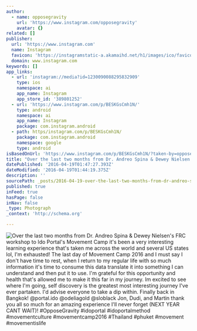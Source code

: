 ```yaml
---
author:
  - name: opposegravity
    url: 'https://www.instagram.com/opposegravity'
    avatar: {}
related: []
publisher:
  url: 'https://www.instagram.com'
  name: Instagram
  favicon: 'https://instagramstatic-a.akamaihd.net/h1/images/ico/favicon.ico/7cdab0872b15.ico'
  domain: www.instagram.com
keywords: []
app_links:
  - url: 'instagram://media?id=1230090088295832909'
    type: ios
    namespace: ai
    app_name: Instagram
    app_store_id: '389801252'
  - url: 'https://www.instagram.com/p/BESKGsCmh1N/'
    type: android
    namespace: ai
    app_name: Instagram
    package: com.instagram.android
  - path: https/instagram.com/p/BESKGsCmh1N/
    package: com.instagram.android
    namespace: google
    type: android
isBasedOnUrl: 'https://www.instagram.com/p/BESKGsCmh1N/?taken-by=opposegravity'
title: "Over the last two months from Dr. Andreo Spina & Dewey Nielsen's FRC workshop to Ido Portal's Movement Camp it's been a very interesting learning experience that's taken me across the world and several US states lol, I'm exhausted! The last day of Movement Camp 2016 and I must say I don't have time to rest, when I return to my regular life with so much information it's time to consume this data translate it into something I can understand and then put it to use. I'm grateful for this opportunity and health that's allowed me to make it this far in my journey. Im excited to see where I'm going, self discovery is the greatest most interesting journey I've ever partaken. I'd advise everyone to take a dip within. Finally back in Bangkok! @portal.ido @odeliagold @sloblack Jon, Dudi, and Martin thank you all so much for an amazing experience I'll never forget (NEXT YEAR CANT WAIT)! #OpposeGravity #idoportal #idoportalmethod #movementculture #movementcamp2016 #Thailand #phuket #movement #movementislife"
datePublished: '2016-04-19T01:47:27.393Z'
dateModified: '2016-04-19T01:44:19.375Z'
description: ''
sourcePath: _posts/2016-04-19-over-the-last-two-months-from-dr-andreo-spina-and-dewey-niels.md
published: true
inFeed: true
hasPage: false
inNav: false
_type: Photograph
_context: 'http://schema.org'

---
```

![Over the last two months from Dr. Andreo Spina & Dewey Nielsen's FRC workshop to Ido Portal's Movement Camp it's been a very interesting learning experience that's taken me across the world and several US states lol, I'm exhausted! The last day of Movement Camp 2016 and I must say I don't have time to rest, when I return to my regular life with so much information it's time to consume this data translate it into something I can understand and then put it to use. I'm grateful for this opportunity and health that's allowed me to make it this far in my journey. Im excited to see where I'm going, self discovery is the greatest most interesting journey I've ever partaken. I'd advise everyone to take a dip within. Finally back in Bangkok! @portal.ido @odeliagold @sloblack Jon, Dudi, and Martin thank you all so much for an amazing experience I'll never forget (NEXT YEAR CANT WAIT)! #OpposeGravity #idoportal #idoportalmethod #movementculture #movementcamp2016 #Thailand #phuket #movement #movementislife](https://scontent.cdninstagram.com/t51.2885-15/s640x640/sh0.08/e35/12501792_1897841823775641_376704318_n.jpg?ig_cache_key=MTIzMDA5MDA4ODI5NTgzMjkwOQ%3D%3D.2)